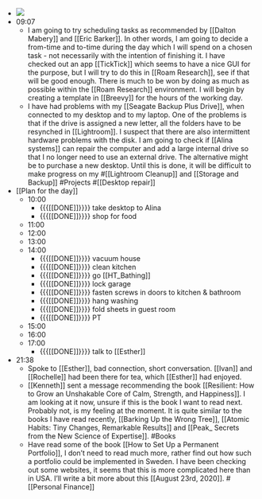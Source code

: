 - ![](https://firebasestorage.googleapis.com/v0/b/firescript-577a2.appspot.com/o/imgs%2Fapp%2FDavidsroam%2F-3CJ79IJEq.png?alt=media&token=fa7b4fe2-192f-445c-8110-b069bf836b7a)
- 09:07
    - I am going to try scheduling tasks as recommended by [[Dalton Mabery]] and [[Eric Barker]]. In other words, I am going to decide a from-time and to-time during the day which I will spend on a chosen task - not necessarily with the intention of finishing it. I have checked out an app [[TickTick]] which seems to have a nice GUI for the purpose, but I will try to do this in [[Roam Research]], see if that will be good enough. There is much to be won by doing as much as possible within the [[Roam Research]] environment. I will begin by creating a template in [[Breevy]] for the hours of the working day.
    - I have had problems with my [[Seagate Backup Plus Drive]], when connected to my desktop and to my laptop. One of the problems is that if the drive is assigned a new letter, all the folders have to be resynched in [[Lightroom]]. I suspect that there are also intermittent hardware problems with the disk. I am going to check if [[Alina systems]] can repair the computer and add a large internal drive so that I no longer need to use an external drive. The alternative might be to purchase a new desktop. Until this is done, it will be difficult to make progress on my #[[Lightroom Cleanup]] and [[Storage and Backup]] #Projects #[[Desktop repair]]
- [[Plan for the day]]
    - 10:00
        - {{{[[DONE]]}}}} take desktop to Alina
        - {{{[[DONE]]}}}} shop for food
    - 11:00
    - 12:00
    - 13:00
    - 14:00
        - {{{[[DONE]]}}}} vacuum house
        - {{{[[DONE]]}}}} clean kitchen
        - {{{[[DONE]]}}}} go [[HT_Bathing]]
        - {{{[[DONE]]}}}} lock garage
        - {{{[[DONE]]}}}} fasten screws in doors to kitchen & bathroom
        - {{{[[DONE]]}}}} hang washing
        - {{{[[DONE]]}}}} fold sheets in guest room
        - {{{[[DONE]]}}}} PT
    - 15:00
    - 16:00
    - 17:00
        - {{{[[DONE]]}}}} talk to [[Esther]]
- 21:38
    - Spoke to [[Esther]], bad connection, short conversation. [[Ivan]] and [[Rochelle]] had been there for tea, which [[Esther]] had enjoyed.
    - [[Kenneth]] sent a message recommending the book [[Resilient: How to Grow an Unshakable Core of Calm, Strength, and Happiness]]. I am looking at it now, unsure if this is the book I want to read next. Probably not, is my feeling at the moment. It is quite similar to the books I have read recently, [[Barking Up the Wrong Tree]], [[Atomic Habits: Tiny Changes, Remarkable Results]] and [[Peak_ Secrets from the New Science of Expertise]]. #Books
    - Have read some of the book [[How to Set Up a Permanent Portfolio]], I don’t need to read much more, rather find out how such a portfolio could be implemented in Sweden. I have been checking out some websites, it seems that this is more complicated here than in USA. I’ll write a bit more about this [[August 23rd, 2020]]. #[[Personal Finance]]
